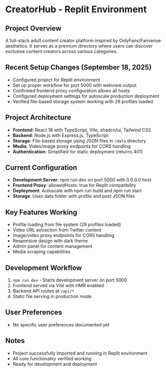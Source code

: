 # CreatorHub - Replit Environment

## Project Overview
A full-stack adult content creator platform inspired by OnlyFans/Fanvenue aesthetics. It serves as a premium directory where users can discover exclusive content creators across various categories.

## Recent Setup Changes (September 18, 2025)
- Configured project for Replit environment
- Set up proper workflow for port 5000 with webview output
- Confirmed frontend proxy configuration allows all hosts
- Configured deployment settings for autoscale production deployment
- Verified file-based storage system working with 29 profiles loaded

## Project Architecture
- **Frontend**: React 18 with TypeScript, Vite, shadcn/ui, Tailwind CSS
- **Backend**: Node.js with Express.js, TypeScript
- **Storage**: File-based storage using JSON files in `/data` directory
- **Media**: Video/image proxy endpoints for CORS handling
- **Authentication**: Simplified for static deployment (returns 401)

## Current Configuration
- **Development Server**: npm run dev on port 5000 with 0.0.0.0 host
- **Frontend Proxy**: allowedHosts: true for Replit compatibility
- **Deployment**: Autoscale with npm run build and npm run start
- **Storage**: Uses data folder with profile and post JSON files

## Key Features Working
- Profile loading from file system (29 profiles loaded)
- Video URL extraction from Twitter content
- Image/video proxy endpoints for CORS handling
- Responsive design with dark theme
- Admin panel for content management
- Media scraping capabilities

## Development Workflow
1. `npm run dev` - Starts development server on port 5000
2. Frontend served via Vite with HMR enabled
3. Backend API routes at `/api/*`
4. Static file serving in production mode

## User Preferences
- No specific user preferences documented yet

## Notes
- Project successfully imported and running in Replit environment
- All core functionality verified working
- Ready for development and deployment